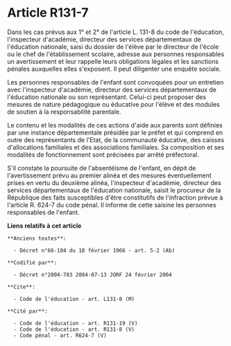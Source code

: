 # Article R131-7

Dans les cas prévus aux 1° et 2° de l'article L. 131-8 du code de l'éducation, l'inspecteur d'académie, directeur des
services départementaux de l'éducation nationale, saisi du dossier de l'élève par le directeur de l'école ou le chef de
l'établissement scolaire, adresse aux personnes responsables un avertissement et leur rappelle leurs obligations légales et
les sanctions pénales auxquelles elles s'exposent. Il peut diligenter une enquête sociale.

Les personnes responsables de l'enfant sont convoquées pour un entretien avec l'inspecteur d'académie, directeur des services
départementaux de l'éducation nationale ou son représentant. Celui-ci peut proposer des mesures de nature pédagogique ou
éducative pour l'élève et des modules de soutien à la responsabilité parentale.

Le contenu et les modalités de ces actions d'aide aux parents sont définies par une instance départementale présidée par le
préfet et qui comprend en outre des représentants de l'Etat, de la communauté éducative, des caisses d'allocations familiales
et des associations familiales. Sa composition et ses modalités de fonctionnement sont précisées par arrêté préfectoral.

S'il constate la poursuite de l'absentéisme de l'enfant, en dépit de l'avertissement prévu au premier alinéa et des mesures
éventuellement prises en vertu du deuxième alinéa, l'inspecteur d'académie, directeur des services départementaux de
l'éducation nationale, saisit le procureur de la République des faits susceptibles d'être constitutifs de l'infraction prévue
à l'article R. 624-7 du code pénal. Il informe de cette saisine les personnes responsables de l'enfant.

**Liens relatifs à cet article**

	**Anciens textes**:

	  - Décret n°66-104 du 18 février 1966 - art. 5-2 (Ab)

	**Codifié par**:

	  - Décret n°2004-703 2004-07-13 JORF 24 février 2004

	**Cite**:

	  - Code de l'éducation - art. L131-8 (M)

	**Cité par**:

	  - Code de l'éducation - art. R131-19 (V)
	  - Code de l'éducation - art. R131-8 (V)
	  - Code pénal - art. R624-7 (V)
